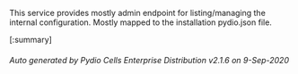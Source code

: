 






This service provides mostly admin endpoint for listing/managing the internal configuration. Mostly mapped to the installation pydio.json file.

[:summary]

###### Auto generated by Pydio Cells Enterprise Distribution v2.1.6 on 9-Sep-2020
